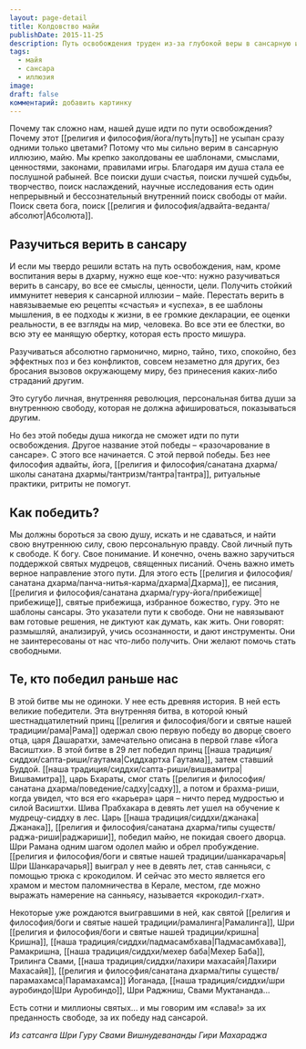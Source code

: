 ```yaml
---
layout: page-detail
title: Колдовство майи
publishDate: 2015-11-25
description: Путь освобождения труден из-за глубокой веры в сансарную иллюзию - майю. Чтобы идти к свободе, нужно разочароваться в сансаре, перестать верить в её ценности и шаблоны, и обрести внутреннюю независимость. Помогают в этом поддержка гуру, писаний и примеры великих победителей майи, таких как Будда, Рама, Джанака и другие святые.
tags:
  - майя
  - сансара
  - иллюзия
image: 
draft: false
комментарий: добавить картинку
---
```


Почему так сложно нам, нашей душе идти по пути освобождения? Почему этот [[религия и философия/йога/путь|путь]] не усыпан сразу одними только цветами? Потому что мы сильно верим в сансарную иллюзию, майю. Мы крепко заколдованы ее шаблонами, смыслами, ценностями, законами, правилами игры. Благодаря им душа стала ее послушной рабыней. Все поиски души счастья, поиски лучшей судьбы, творчество, поиск наслаждений, научные исследования есть один непрерывный и бессознательный внутренний поиск свободы от майи. Поиск света бога, поиск [[религия и философия/адвайта-веданта/абсолют|Абсолюта]].

## Разучиться верить в сансару
И если мы твердо решили встать на путь освобождения, нам, кроме воспитания веры в дхарму, нужно еще кое-что: нужно разучиваться верить в сансару, во все ее смыслы, ценности, цели. Получить стойкий иммунитет неверия к сансарной иллюзии – майе. Перестать верить в навязываемые ею рецепты «счастья» и «успеха», в ее шаблоны мышления, в ее подходы к жизни, в ее громкие декларации, ее оценки реальности, в ее взгляды на мир, человека. Во все эти ее блестки, во всю эту ее манящую обертку, которая есть просто мишура.

Разучиваться абсолютно гармонично, мирно, тайно, тихо, спокойно, без эффектных поз и без конфликтов, совсем незаметно для других, без бросания вызовов окружающему миру, без принесения каких-либо страданий другим.

Это сугубо личная, внутренняя революция, персональная битва души за внутреннюю свободу, которая не должна афишироваться, показываться другим.

Но без этой победы душа никогда не сможет идти по пути освобождения. Другое название этой победы – «разочарование в сансаре». С этого все начинается. С этой первой победы. Без нее философия адвайты, йога, [[религия и философия/санатана дхарма/школы санатана дхармы/тантризм/тантра|тантра]], ритуальные практики, ритриты не помогут.

## Как победить?
Мы должны бороться за свою душу, искать и не сдаваться, и найти свою внутреннюю силу, свою персональную правду. Свой личный путь к свободе. К богу. Свое понимание. И конечно, очень важно заручиться поддержкой святых мудрецов, священных писаний. Очень важно иметь верное направление этого пути. Для этого есть [[религия и философия/санатана дхарма/панча-нитья-карма/дхарма|Дхарма]], ее писания, [[религия и философия/санатана дхарма/гуру-йога/прибежище|прибежище]], святые прибежища, избранное божество, гуру. Это не шаблоны сансары. Это указатели пути к свободе. Они не навязывают вам готовые решения, не диктуют как думать, как жить. Они говорят: размышляй, анализируй, учись осознанности, и дают инструменты. Они не заинтересованы от нас что-либо получить. Они желают помочь стать свободными.

## Те, кто победил раньше нас
В этой битве мы не одиноки. У нее есть древняя история. В ней есть великие победители. Эта внутренняя битва, в которой юный шестнадцатилетний принц [[религия и философия/боги и святые нашей традиции/рама|Рама]] одержал свою первую победу во дворце своего отца, царя Дашаратхи, замечательно описана в первой главе «Йога Васиштхи». В этой битве в 29 лет победил принц [[наша традиция/сиддхи/сапта-риши/гаутама|Сиддхартха Гаутама]], затем ставший Буддой. [[наша традиция/сиддхи/сапта-риши/вишвамитра|Вишвамитра]], царь Бхараты, смог стать [[религия и философия/санатана дхарма/поведение/садху|садху]], а потом и брахма-риши, когда увидел, что вся его «карьера» царя – ничто перед мудростью и силой Васиштхи. Шива Прабхакара в девять лет ушел на обучение к мудрецу-сиддху в лес. Царь [[наша традиция/сиддхи/джанака|Джанака]], [[религия и философия/санатана дхарма/типы существ/раджа-риши|раджариши]], победил майю, не покидая своего дворца. Шри Рамана одним шагом одолел майю и обрел пробуждение. [[религия и философия/боги и святые нашей традиции/шанкарачарья|Шри Шанкарачарья]] выиграл у нее в девять лет, став санньяси, с помощью трюка с крокодилом. И сейчас это место является его храмом и местом паломничества в Керале, местом, где можно выражать намерение на санньясу, называется «крокодил-гхат».

Некоторые уже рождаются выигравшими в ней, как святой [[религия и философия/боги и святые нашей традиции/рамалинга|Рамалинга]], Шри [[религия и философия/боги и святые нашей традиции/кришна|Кришна]], [[наша традиция/сиддхи/падмасамбхава|Падмасамбхава]], Рамакришна, [[наша традиция/сиддхи/мехер баба|Мехер Баба]], Трилинга Свами, [[наша традиция/сиддхи/лахири махасайя|Лахири Махасайя]], [[религия и философия/санатана дхарма/типы существ/парамахамса|Парамахамса]] Йоганада, [[наша традиция/сиддхи/шри ауробиндо|Шри Ауробиндо]], Шри Раджниш, Свами Муктананда...

Есть сотни и миллионы святых... и мы говорим им «слава!» за их преданность свободе, за их победу над сансарой.

*Из сатсанга Шри Гуру Свами Вишнудевананды Гири Махараджа*

